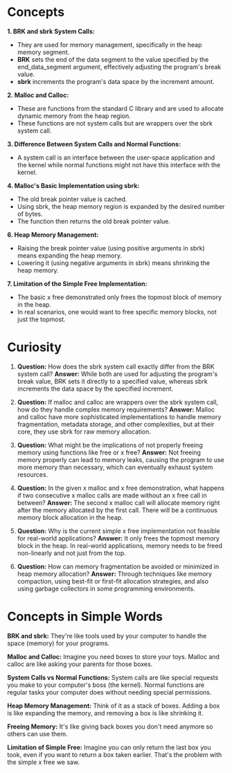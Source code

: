 # Concepts
**1. BRK and sbrk System Calls:** 
- They are used for memory management, specifically in the heap memory segment. 
- **BRK** sets the end of the data segment to the value specified by the end_data_segment argument, effectively adjusting the program's break value.
- **sbrk** increments the program's data space by the increment amount.

**2. Malloc and Calloc:** 
- These are functions from the standard C library and are used to allocate dynamic memory from the heap region.
- These functions are not system calls but are wrappers over the sbrk system call.

**3. Difference Between System Calls and Normal Functions:** 
- A system call is an interface between the user-space application and the kernel while normal functions might not have this interface with the kernel.

**4. Malloc's Basic Implementation using sbrk:**
- The old break pointer value is cached.
- Using sbrk, the heap memory region is expanded by the desired number of bytes.
- The function then returns the old break pointer value.

**6. Heap Memory Management:** 
- Raising the break pointer value (using positive arguments in sbrk) means expanding the heap memory.
- Lowering it (using negative arguments in sbrk) means shrinking the heap memory.

**7. Limitation of the Simple Free Implementation:**
- The basic x free demonstrated only frees the topmost block of memory in the heap.
- In real scenarios, one would want to free specific memory blocks, not just the topmost.

# Curiosity

1. **Question:** How does the sbrk system call exactly differ from the BRK system call? 
   **Answer:** While both are used for adjusting the program's break value, BRK sets it directly to a specified value, whereas sbrk increments the data space by the specified increment.

2. **Question:** If malloc and calloc are wrappers over the sbrk system call, how do they handle complex memory requirements?
   **Answer:** Malloc and calloc have more sophisticated implementations to handle memory fragmentation, metadata storage, and other complexities, but at their core, they use sbrk for raw memory allocation.

3. **Question:** What might be the implications of not properly freeing memory using functions like free or x free?
   **Answer:** Not freeing memory properly can lead to memory leaks, causing the program to use more memory than necessary, which can eventually exhaust system resources.

4. **Question:** In the given x malloc and x free demonstration, what happens if two consecutive x malloc calls are made without an x free call in between?
   **Answer:** The second x malloc call will allocate memory right after the memory allocated by the first call. There will be a continuous memory block allocation in the heap.

5. **Question:** Why is the current simple x free implementation not feasible for real-world applications?
   **Answer:** It only frees the topmost memory block in the heap. In real-world applications, memory needs to be freed non-linearly and not just from the top.

6. **Question:** How can memory fragmentation be avoided or minimized in heap memory allocation?
   **Answer:** Through techniques like memory compaction, using best-fit or first-fit allocation strategies, and also using garbage collectors in some programming environments.

# Concepts in Simple Words
**BRK and sbrk:** They're like tools used by your computer to handle the space (memory) for your programs.

**Malloc and Calloc:** Imagine you need boxes to store your toys. Malloc and calloc are like asking your parents for those boxes.

**System Calls vs Normal Functions:** System calls are like special requests you make to your computer's boss (the kernel). Normal functions are regular tasks your computer does without needing special permissions.

**Heap Memory Management:** Think of it as a stack of boxes. Adding a box is like expanding the memory, and removing a box is like shrinking it.

**Freeing Memory:** It's like giving back boxes you don't need anymore so others can use them.

**Limitation of Simple Free:** Imagine you can only return the last box you took, even if you want to return a box taken earlier. That's the problem with the simple x free we saw.